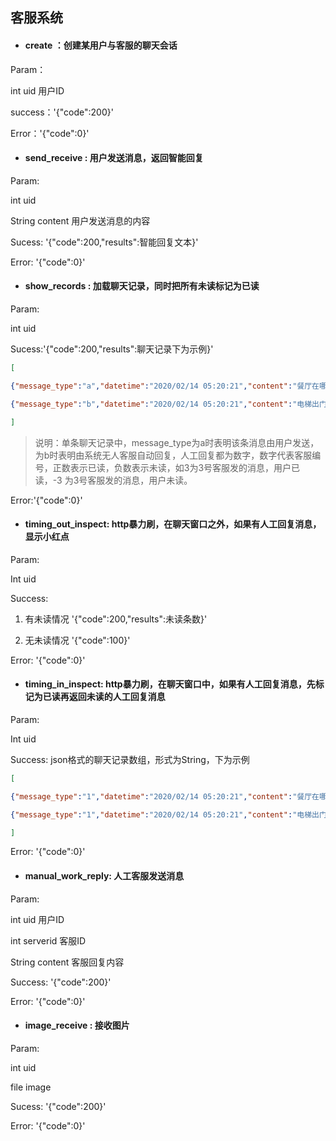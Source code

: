 ## 客服系统

- #### create ：创建某用户与客服的聊天会话

Param：

int uid   用户ID

success：'{"code":200}'

Error：'{"code":0}'



- #### send_receive : 用户发送消息，返回智能回复

Param:

 int uid

String content  用户发送消息的内容

Sucess: '{"code":200,"results":智能回复文本}'

Error: '{"code":0}'



- #### show_records : 加载聊天记录，同时把所有未读标记为已读

Param:

int uid

Sucess:'{"code":200,"results":聊天记录下为示例}'

```json
[

{"message_type":"a","datetime":"2020/02/14 05:20:21","content":"餐厅在哪里"},

{"message_type":"b","datetime":"2020/02/14 05:20:21","content":"电梯出门右转"}

]
```

> 说明：单条聊天记录中，message_type为a时表明该条消息由用户发送，为b时表明由系统无人客服自动回复，人工回复都为数字，数字代表客服编号，正数表示已读，负数表示未读，如3为3号客服发的消息，用户已读，-3 为3号客服发的消息，用户未读。

Error:'{"code":0}'



- #### timing_out_inspect: http暴力刷，在聊天窗口之外，如果有人工回复消息，显示小红点

Param:

Int uid

Success:

1. 有未读情况  '{"code":200,"results":未读条数}'

2. 无未读情况  '{"code":100}'

Error: '{"code":0}'



- #### timing_in_inspect: http暴力刷，在聊天窗口中，如果有人工回复消息，先标记为已读再返回未读的人工回复消息

Param:

Int uid

Success: json格式的聊天记录数组，形式为String，下为示例

```json
[

{"message_type":"1","datetime":"2020/02/14 05:20:21","content":"餐厅在哪里"},

{"message_type":"1","datetime":"2020/02/14 05:20:21","content":"电梯出门右转"}

]
```

Error: '{"code":0}'



- #### manual_work_reply: 人工客服发送消息

Param:

int uid 用户ID

int serverid 客服ID

String content 客服回复内容

Success: '{"code":200}'

Error: '{"code":0}'



- #### image_receive : 接收图片

Param:

 int uid

file  image

Sucess: '{"code":200}'

Error: '{"code":0}'